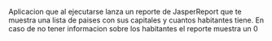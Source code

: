 Aplicacion que al ejecutarse lanza un reporte de JasperReport que te muestra una lista de paises con sus capitales y cuantos habitantes tiene. En caso de no tener informacion sobre los habitantes el reporte muestra un 0
